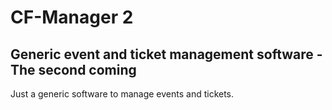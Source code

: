 # CF-Manager 2
## Generic event and ticket management software - The second coming

Just a generic software to manage events and tickets.